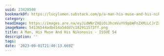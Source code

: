 ```yaml
---
uuid: 23428598
bookmarkOf: https://lucylumen.substack.com/p/a-man-his-muse-and-his-nikonosis?utm_medium=ios
category: 
headImage: https://images.are.na/eyJidWNrZXQiOiJhcmVuYV9pbWFnZXMiLCJrZXkiOiIyMzQyODU5OC9vcmlnaW5hbF81NDEzNjU0NGFkYmQxNGE1ZGRkN2MxODI5MTE1NzNmZi5wbmciLCJlZGl0cyI6eyJyZXNpemUiOnsid2lkdGgiOjEyMDAsImhlaWdodCI6MTIwMCwiZml0IjoiaW5zaWRlIiwid2l0aG91dEVubGFyZ2VtZW50Ijp0cnVlfSwid2VicCI6eyJxdWFsaXR5Ijo5MH0sImpwZWciOnsicXVhbGl0eSI6OTB9LCJyb3RhdGUiOm51bGx9fQ==?bc=0
imageName: 54136544adbd14a5ddd7c182911573ff.png
title: A Man, His Muse And His Nikonosis - ISSUE 54
description: ''
tags: 
date: '2023-09-01T21:40:13.669Z'
---
```

